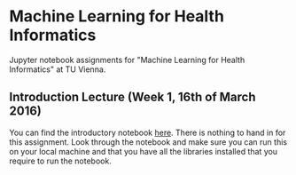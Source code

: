 # Machine Learning for Health Informatics
Jupyter notebook assignments for "Machine Learning for Health Informatics" at TU Vienna.

## Introduction Lecture (Week 1, 16th of March 2016)

You can find the introductory notebook [here](https://github.com/mdbloice/Machine-Learning-for-Health-Informatics/blob/master/Week1.ipynb). 
There is nothing to hand in for this assignment. Look through the notebook and make sure you can run this on your local machine and that you have all the libraries installed that you require to run the notebook. 

